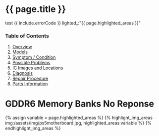 
# {{ page.title }}

test {{ include.errorCode }}
lighted_:"{{ page.highlighted_areas }}"

### Table of Contents
1. [Overview](#overview)
2. [Models](#models)
3. [Symptom / Condition](#symptom--condition)
4. [Possible Problems](#possible-problems)
5. [IC Images and Locations](#ic-images-and-locations)
6. [Diagnosis](#diagnosis)
6. [Repair Procedure](#repair-procedure)
6. [Parts Information](#parts-information)

# GDDR6 Memory Banks No Reponse
{% assign variable = page.highlighted_areas %}
{% highlight_img_areas img:/assets/img/ps5motherboard.jpg, highlighted_areas:variable %}
{% endhighlight_img_areas %}

